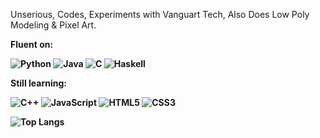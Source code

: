 Unserious, Codes, Experiments with Vanguart Tech, Also Does Low Poly Modeling & Pixel Art.

<b>Fluent on:<b>

![Python](https://img.shields.io/badge/Language-Python-3776ab?style=flat-square&logo=python&logoColor=52a1e3)
![Java](https://img.shields.io/badge/Language-Java-orange?style=flat-square&logo=openjdk&logoColor=orange)
![C](https://img.shields.io/badge/Language-C-0b39a3?style=flat-square&logo=c&logoColor=89abff)
![Haskell](https://img.shields.io/badge/Language-Haskell-7d3893?style=flat-square&logo=haskell&logoColor=df81ff)

<b>Still learning:<b>

![C++](https://img.shields.io/badge/Language-C++-blue?style=flat-square&logo=c%2B%2B&logoColor=39b6ff)
![JavaScript](https://img.shields.io/badge/Language-JavaScript-f7df1e?style=flat-square&logo=javascript&logoColor=f7df1e)
![HTML5](https://img.shields.io/badge/Language-HTML5-e34f26?style=flat-square&logo=html5&logoColor=fa7f5e)
![CSS3](https://img.shields.io/badge/Language-CSS3-1572b6?style=flat-square&logo=csswizardry&logoColor=6cbefa)

![Top Langs](https://github-readme-stats.vercel.app/api/top-langs/?username=ginerJ&layout=compact&theme=dark)
